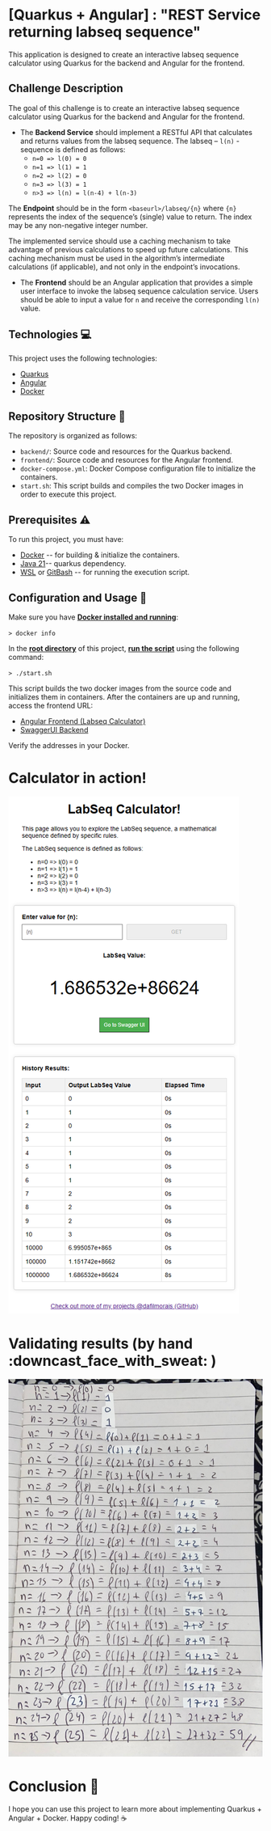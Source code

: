 # [Quarkus + Angular] : "REST Service returning labseq sequence"

This application is designed to create an interactive labseq sequence calculator using Quarkus for the backend and Angular for the frontend.

## Challenge Description

The goal of this challenge is to create an interactive labseq sequence calculator using Quarkus for the backend and Angular for the frontend.

- The **Backend Service** should implement a RESTful API that calculates and returns values from the labseq sequence. The labseq – `l(n)` - sequence is defined as follows:
  - `n=0 => l(0) = 0`
  - `n=1 => l(1) = 1`
  - `n=2 => l(2) = 0`
  - `n=3 => l(3) = 1`
  - `n>3 => l(n) = l(n-4) + l(n-3)`

The **Endpoint** should be in the form `<baseurl>/labseq/{n}` where `{n}` represents the index of the sequence’s (single) value to return. The index may be any non-negative integer number.

The implemented service should use a caching mechanism to take advantage of previous calculations to speed up future calculations. This caching mechanism must be used in the algorithm’s intermediate calculations (if applicable), and not only in the endpoint’s invocations.

- The **Frontend** should be an Angular application that provides a simple user interface to invoke the labseq sequence calculation service. Users should be able to input a value for `n` and receive the corresponding `l(n)` value.

## Technologies :computer:

This project uses the following technologies:
- [Quarkus](https://quarkus.io/)
- [Angular](https://angular.io/)
- [Docker](https://www.docker.com/)

## Repository Structure :construction:

The repository is organized as follows:

- `backend/`: Source code and resources for the Quarkus backend.
- `frontend/`: Source code and resources for the Angular frontend.
- `docker-compose.yml`: Docker Compose configuration file to initialize the containers.
- `start.sh`: This script builds and compiles the two Docker images in order to execute this project.

## Prerequisites :warning:

 To run this project, you must have:
-  [Docker](https://www.docker.com/) -- for building & initialize the containers.
-  [Java 21](https://www.oracle.com/java/technologies/downloads/)-- quarkus dependency.
-  [WSL](https://learn.microsoft.com/en-us/windows/wsl/install) or [GitBash](https://git-scm.com/downloads) -- for running the execution script.

## Configuration and Usage :wrench:

Make sure you have <b><u>Docker installed and running</u></b>: 

``> docker info`` 

 In the <b><u>root directory</u></b> of this project, <b><u>run the script</u></b> using the following command: 

``> ./start.sh`` 

 This script builds the two docker images from the source code and initializes them in containers. After the containers are up and running, access the frontend URL:
 
- [Angular Frontend (Labseq Calculator)](http://localhost)
- [SwaggerUI Backend](http://localhost:8080/q/swagger-ui/)

Verify the addresses in your Docker.

# Calculator in action!

![LabSeq Calculator](./docs/frontend.png)

# Validating results (by hand :downcast_face_with_sweat: )

![N25 by hand](./docs/n25.jpg)

# Conclusion :rocket:

I hope you can use this project to learn more about implementing Quarkus + Angular + Docker. Happy coding! :coffee:

